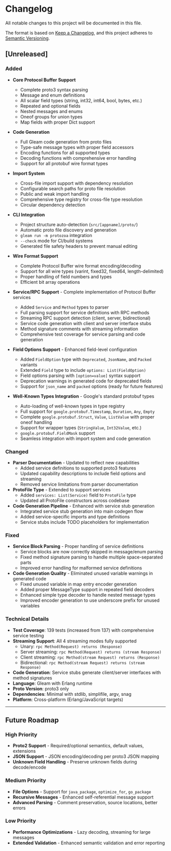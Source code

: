 # Changelog

All notable changes to this project will be documented in this file.

The format is based on [Keep a Changelog](https://keepachangelog.com/en/1.0.0/),
and this project adheres to [Semantic Versioning](https://semver.org/spec/v2.0.0.html).

## [Unreleased]

### Added

- **Core Protocol Buffer Support**
  - Complete proto3 syntax parsing
  - Message and enum definitions
  - All scalar field types (string, int32, int64, bool, bytes, etc.)
  - Repeated and optional fields
  - Nested messages and enums
  - Oneof groups for union types
  - Map fields with proper Dict support

- **Code Generation**
  - Full Gleam code generation from proto files
  - Type-safe message types with proper field accessors
  - Encoding functions for all supported types
  - Decoding functions with comprehensive error handling
  - Support for all protobuf wire format types

- **Import System**
  - Cross-file import support with dependency resolution
  - Configurable search paths for proto file resolution
  - Public and weak import handling
  - Comprehensive type registry for cross-file type resolution
  - Circular dependency detection

- **CLI Integration**
  - Project structure auto-detection (`src/[appname]/proto/`)
  - Automatic proto file discovery and generation
  - `gleam run -m protozoa` integration
  - `--check` mode for CI/build systems
  - Generated file safety headers to prevent manual editing

- **Wire Format Support**
  - Complete Protocol Buffer wire format encoding/decoding
  - Support for all wire types (varint, fixed32, fixed64, length-delimited)
  - Proper handling of field numbers and types
  - Efficient bit array operations

- **Service/RPC Support** - Complete implementation of Protocol Buffer services
  - Added `Service` and `Method` types to parser
  - Full parsing support for service definitions with RPC methods
  - Streaming RPC support detection (client, server, bidirectional)
  - Service code generation with client and server interface stubs
  - Method signature comments with streaming information
  - Comprehensive test coverage for service parsing and code generation
- **Field Options Support** - Enhanced field-level configuration
  - Added `FieldOption` type with `Deprecated`, `JsonName`, and `Packed` variants
  - Extended `Field` type to include `options: List(FieldOption)`
  - Field options parsing with `[option=value]` syntax support
  - Deprecation warnings in generated code for deprecated fields
  - Support for `json_name` and `packed` options (ready for future features)
- **Well-Known Types Integration** - Google's standard protobuf types
  - Auto-loading of well-known types in type registry
  - Full support for `google.protobuf.Timestamp`, `Duration`, `Any`, `Empty`
  - Complete `google.protobuf.Struct`, `Value`, `ListValue` with proper oneof handling
  - Support for wrapper types (`StringValue`, `Int32Value`, etc.)
  - `google.protobuf.FieldMask` support
  - Seamless integration with import system and code generation

### Changed

- **Parser Documentation** - Updated to reflect new capabilities
  - Added service definitions to supported proto3 features
  - Updated capability descriptions to include field options and streaming
  - Removed service limitations from parser documentation
- **ProtoFile Type** - Extended to support services
  - Added `services: List(Service)` field to `ProtoFile` type
  - Updated all ProtoFile constructors across codebase
- **Code Generation Pipeline** - Enhanced with service stub generation
  - Integrated service stub generation into main codegen flow
  - Added service-specific imports and type definitions
  - Service stubs include TODO placeholders for implementation

### Fixed

- **Service Block Parsing** - Proper handling of service definitions
  - Service blocks are now correctly skipped in message/enum parsing
  - Fixed method signature parsing to handle multiple space-separated parts
  - Improved error handling for malformed service definitions
- **Code Generation Quality** - Eliminated unused variable warnings in generated code
  - Fixed unused variable in map entry encoder generation
  - Added proper MessageType support in repeated field decoders
  - Enhanced simple type decoder to handle nested message types
  - Improved encoder generation to use underscore prefix for unused variables

### Technical Details

- **Test Coverage**: 139 tests (increased from 137) with comprehensive service testing
- **Streaming Support**: All 4 streaming modes fully supported
  - Unary: `rpc Method(Request) returns (Response)`
  - Server streaming: `rpc Method(Request) returns (stream Response)`
  - Client streaming: `rpc Method(stream Request) returns (Response)`
  - Bidirectional: `rpc Method(stream Request) returns (stream Response)`
- **Code Generation**: Service stubs generate client/server interfaces with method signatures
- **Language**: Gleam with Erlang runtime
- **Proto Version**: proto3 only
- **Dependencies**: Minimal with stdlib, simplifile, argv, snag
- **Platform**: Cross-platform (Erlang/JavaScript targets)

---

## Future Roadmap

### High Priority

- **Proto2 Support** - Required/optional semantics, default values, extensions
- **JSON Support** - JSON encoding/decoding per proto3 JSON mapping
- **Unknown Field Handling** - Preserve unknown fields during decode/encode

### Medium Priority  

- **File Options** - Support for `java_package`, `optimize_for`, `go_package`
- **Recursive Messages** - Enhanced self-referential message support
- **Advanced Parsing** - Comment preservation, source locations, better errors

### Low Priority

- **Performance Optimizations** - Lazy decoding, streaming for large messages
- **Extended Validation** - Enhanced semantic validation and error reporting
